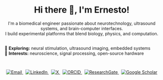 <h1 align="center">Hi there 👋, I'm Ernesto!</h1>

<p align="center">
  I'm a biomedical engineer passionate about neurotechnology, ultrasound systems, and brain-computer interfaces.<br/>
  I build experimental platforms that blend biology, physics, and computation.<br/><br/>

  🧠 <strong>Exploring:</strong> neural stimulation, ultrasound imaging, embedded systems<br/>
  🔬 <strong>Interests:</strong> neuroscience, signal processing, open-source hardware
</p>

<br/>

<p align="center">
  <a href="mailto:ernestocriado@gmail.com">
    <img src="https://img.shields.io/badge/-Gmail-D14836?style=flat-square&logo=gmail&logoColor=white" alt="Email" />
  </a>
  &nbsp;
  <a href="https://www.linkedin.com/in/ernesto-criado-hidalgo/">
    <img src="https://img.shields.io/badge/-LinkedIn-0A66C2?style=flat-square&logo=linkedin&logoColor=white" alt="LinkedIn" />
  </a>
  &nbsp;
  <a href="https://x.com/ECriadoHidalgo">
    <img src="https://img.shields.io/badge/-X-000000?style=flat-square&logo=x&logoColor=white" alt="X" />
  </a>
  &nbsp;
  <a href="https://orcid.org/0000-0001-9086-9129">
    <img src="https://img.shields.io/badge/-ORCID-A6CE39?style=flat-square&logo=orcid&logoColor=white" alt="ORCID" />
  </a>
  &nbsp;
  <a href="https://www.researchgate.net/profile/Ernesto-Criado">
    <img src="https://img.shields.io/badge/-ResearchGate-00CCBB?style=flat-square&logo=researchgate&logoColor=white" alt="ResearchGate" />
  </a>
  &nbsp;
  <a href="https://scholar.google.com/citations?hl=en&user=8Qtoph8AAAAJ&view_op=list_works&sortby=pubdate">
    <img src="https://img.shields.io/badge/-Google%20Scholar-4285F4?style=flat-square&logo=googlescholar&logoColor=white" alt="Google Scholar" />
  </a>
</p>
